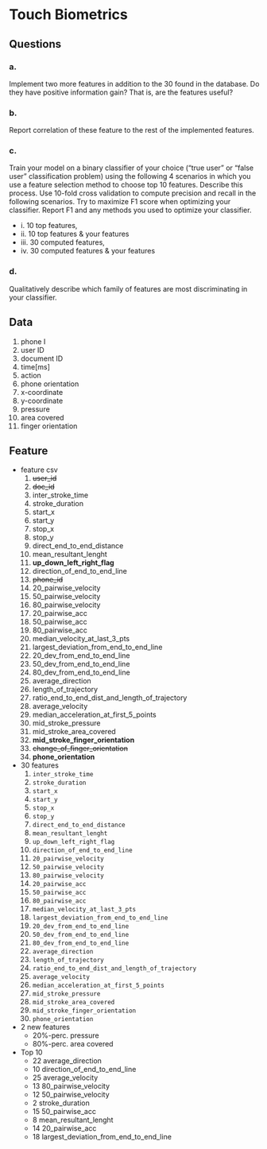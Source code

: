 # Touch Biometrics

## Questions

### a.

Implement two more features in addition to the 30 found in the database. Do they have positive information gain? That is, are the features useful?

### b.

Report correlation of these feature to the rest of the implemented features.

### c.

Train your model on a binary classifier of your choice (“true user” or “false user” classification problem) using the following 4 scenarios in which you use a feature selection method to choose top 10 features. Describe this process. Use 10-fold cross validation to compute precision and recall in the following scenarios. Try to maximize F1 score when optimizing your classifier. Report F1 and any methods you used to optimize your classifier.

* i. 10 top features,
* ii. 10 top features & your features
* iii. 30 computed features,
* iv. 30 computed features & your features

### d.

Qualitatively describe which family of features are most discriminating in your classifier.

## Data
1. phone I
1. user ID
1. document ID
1. time[ms]
1. action
1. phone orientation
1. x-coordinate
1. y-coordinate
1. pressure
1. area covered
1. finger orientation

## Feature
* feature csv
    1. ~~user_id~~
    1. ~~doc_id~~
    1. inter_stroke_time
    1. stroke_duration
    1. start_x
    1. start_y
    1. stop_x
    1. stop_y
    1. direct_end_to_end_distance
    1. mean_resultant_lenght
    1. **up_down_left_right_flag**
    1. direction_of_end_to_end_line
    1. ~~phone_id~~
    1. 20_pairwise_velocity
    1. 50_pairwise_velocity
    1. 80_pairwise_velocity
    1. 20_pairwise_acc
    1. 50_pairwise_acc
    1. 80_pairwise_acc
    1. median_velocity_at_last_3_pts
    1. largest_deviation_from_end_to_end_line
    1. 20_dev_from_end_to_end_line
    1. 50_dev_from_end_to_end_line
    1. 80_dev_from_end_to_end_line
    1. average_direction
    1. length_of_trajectory
    1. ratio_end_to_end_dist_and_length_of_trajectory
    1. average_velocity
    1. median_acceleration_at_first_5_points
    1. mid_stroke_pressure
    1. mid_stroke_area_covered
    1. **mid_stroke_finger_orientation**
    1. ~~change_of_finger_orientation~~
    1. **phone_orientation**
* 30 features
    1. `inter_stroke_time`
    1. `stroke_duration`
    1. `start_x`
    1. `start_y`
    1. `stop_x`
    1. `stop_y`
    1. `direct_end_to_end_distance`
    1. `mean_resultant_lenght`
    1. `up_down_left_right_flag`
    1. `direction_of_end_to_end_line`
    1. `20_pairwise_velocity`
    1. `50_pairwise_velocity`
    1. `80_pairwise_velocity`
    1. `20_pairwise_acc`
    1. `50_pairwise_acc`
    1. `80_pairwise_acc`
    1. `median_velocity_at_last_3_pts`
    1. `largest_deviation_from_end_to_end_line`
    1. `20_dev_from_end_to_end_line`
    1. `50_dev_from_end_to_end_line`
    1. `80_dev_from_end_to_end_line`
    1. `average_direction`
    1. `length_of_trajectory`
    1. `ratio_end_to_end_dist_and_length_of_trajectory`
    1. `average_velocity`
    1. `median_acceleration_at_first_5_points`
    1. `mid_stroke_pressure`
    1. `mid_stroke_area_covered`
    1. `mid_stroke_finger_orientation`
    1. `phone_orientation`
* 2 new features
    * 20\%-perc. pressure
    * 80\%-perc. area covered
* Top 10
    * 22 average_direction
    * 10 direction_of_end_to_end_line
    * 25 average_velocity
    * 13 80_pairwise_velocity
    * 12 50_pairwise_velocity
    * 2 stroke_duration
    * 15 50_pairwise_acc
    * 8 mean_resultant_lenght
    * 14 20_pairwise_acc
    * 18 largest_deviation_from_end_to_end_line

